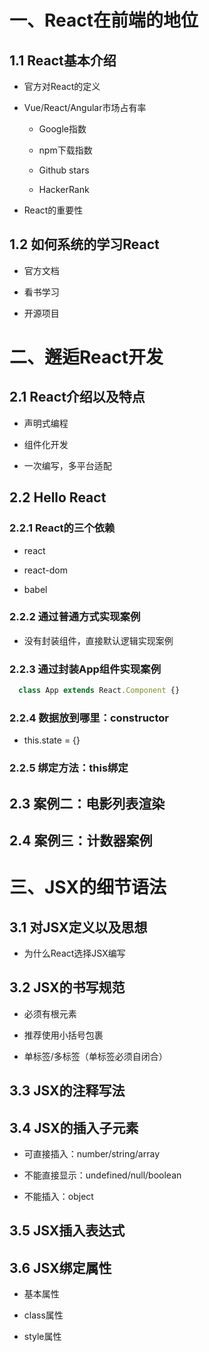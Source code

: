 # 一、React在前端的地位

## 1.1 React基本介绍

  + 官方对React的定义

  + Vue/React/Angular市场占有率

    + Google指数

    + npm下载指数

    + Github stars

    + HackerRank

  + React的重要性

## 1.2 如何系统的学习React

  + 官方文档

  + 看书学习

  + 开源项目

# 二、邂逅React开发

## 2.1 React介绍以及特点

+ 声明式编程

+ 组件化开发

+ 一次编写，多平台适配

## 2.2 Hello React

### 2.2.1 React的三个依赖

+ react

+ react-dom

+ babel

### 2.2.2 通过普通方式实现案例

+ 没有封装组件，直接默认逻辑实现案例

### 2.2.3 通过封装App组件实现案例

```js
  class App extends React.Component {}
```

### 2.2.4 数据放到哪里：constructor

+ this.state = {}

### 2.2.5 绑定方法：this绑定

## 2.3 案例二：电影列表渲染

## 2.4 案例三：计数器案例

# 三、JSX的细节语法

## 3.1 对JSX定义以及思想

+ 为什么React选择JSX编写

## 3.2 JSX的书写规范

+ 必须有根元素

+ 推荐使用小括号包裹

+ 单标签/多标签（单标签必须自闭合）

## 3.3 JSX的注释写法

## 3.4 JSX的插入子元素

+ 可直接插入：number/string/array

+ 不能直接显示：undefined/null/boolean

+ 不能插入：object

## 3.5 JSX插入表达式

## 3.6 JSX绑定属性

+ 基本属性

+ class属性

+ style属性